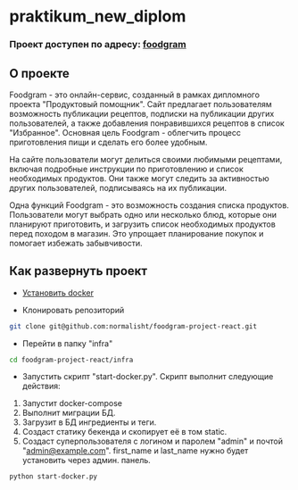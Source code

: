 # praktikum_new_diplom

### Проект доступен по адресу: [foodgram](https://foodgram-final.ddns.net)

## О проекте
Foodgram - это онлайн-сервис, 
созданный в рамках дипломного проекта "Продуктовый помощник". 
Сайт предлагает пользователям возможность публикации рецептов, 
подписки на публикации других пользователей, 
а также добавления понравившихся рецептов в список "Избранное". 
Основная цель Foodgram - облегчить процесс приготовления пищи 
и сделать его более удобным.

На сайте пользователи могут делиться своими любимыми рецептами, 
включая подробные инструкции по приготовлению и список необходимых продуктов. 
Они также могут следить за активностью других пользователей, 
подписываясь на их публикации.

Одна функций Foodgram - это возможность создания списка продуктов. 
Пользователи могут выбрать одно или несколько блюд, 
которые они планируют приготовить, 
и загрузить список необходимых продуктов перед походом в магазин. 
Это упрощает планирование покупок и помогает избежать забывчивости.

## Как развернуть проект

* [Установить docker](https://docs.docker.com/compose/install/)


* Клонировать репозиторий
```bash
git clone git@github.com:normalisht/foodgram-project-react.git
```

* Перейти в папку "infra"
```bash
cd foodgram-project-react/infra
```

* Запустить скрипт "start-docker.py".
Скрипт выполнит следующие действия:
1) Запустит docker-compose
2) Выполнит миграции БД.
3) Загрузит в БД ингредиенты и теги.
4) Создаст статику бекенда и скопирует её в том static.
5) Создаст суперпользователя с логином и паролем
"admin" и почтой "admin@example.com". first_name и last_name
нужно будет установить через админ. панель.
```bash
python start-docker.py
```
